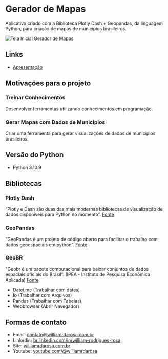 # Gerador de Mapas
 Aplicativo criado com a Biblioteca Plotly Dash + Geopandas, da linguagem Python, para criação de mapas de municípios brasileiros.

![Tela Inicial Gerador de Mapas](https://williamrdarosa.com.br/wp-content/uploads/2023/01/Tela-Gerador-de-Mapas.jpg)

## Links

- [Apresentação](https://docs.google.com/presentation/d/e/2PACX-1vTE6J0dxqfGeXUXDA_-PYI3zLhshOSRjQrRRrJNQqOh11tNunozDqRVV6SCZSP01I9cG3aRYq4_HrBc/pub?start=false&loop=false&delayms=3000)

## Motivações para o projeto

### Treinar Conhecimentos
 Desenvolver ferramentas utilizando conhecimentos em programação.

### Gerar Mapas com Dados de Municípios
 Criar uma ferramenta para gerar visualizações de dados de municípios brasileiros.
 
## Versão do Python

- Python 3.10.9

## Bibliotecas

### Plotly Dash
 “Plotly e Dash são duas das mais modernas bibliotecas de visualização de dados disponíveis para Python no momento”.
 [Fonte](https://asimov.academy/10-projetos-de-dashboards-em-python-para-voce-implementar/)
 
### GeoPandas
 “GeoPandas é um projeto de código aberto para facilitar o trabalho com dados geoespaciais em python”.
 [Fonte](https://geopandas.org/en/stable/)
 
### GeoBR
 "Geobr é um pacote computacional para baixar conjuntos de dados espaciais oficiais do Brasil”.
 (IPEA - Instituto de Pesquisa Econômica Aplicada)
[Fonte](https://github.com/ipeaGIT/geobr)

- Datetime (Trabalhar com datas)
- Io (Trabalhar com Arquivos)
- Pandas (Trabalhar com Tabelas)
- Webbrowser (Abrir Navegador)

## Formas de contato

- Email: contato@williamrdarosa.com.br
- Linkedin: [br.linkedin.com/in/william-rodrigues-rosa](https://br.linkedin.com/in/william-rodrigues-rosa)
- Site: [williamrdarosa.com.br](https://williamrdarosa.com.br/)
- Youtube: [youtube.com/@williamrdarosa](https://www.youtube.com/@williamrdarosa)
